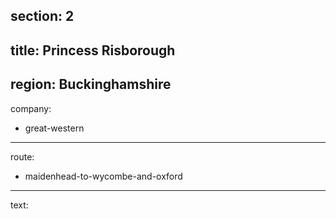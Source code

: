 section: 2
----
title: Princess Risborough
----
region: Buckinghamshire
----
company:
- great-western
----
route:
- maidenhead-to-wycombe-and-oxford
----
text:
